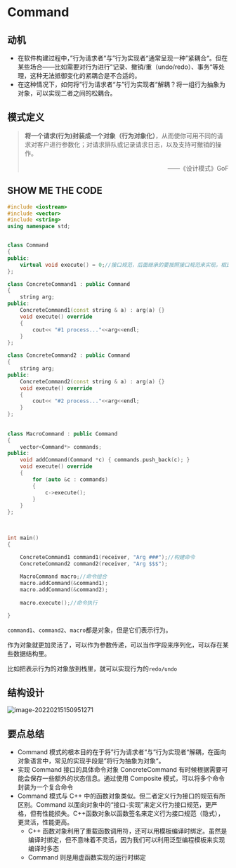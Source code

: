 # Command

## 动机

- 在软件构建过程中，”行为请求者“与”行为实现者“通常呈现一种”紧耦合“。但在某些场合——比如需要对行为进行”记录、撤销/重（undo/redo）、事务“等处理，这种无法抵御变化的紧耦合是不合适的。
- 在这种情况下，如何将”行为请求者“与”行为实现者“解耦？将一组行为抽象为对象，可以实现二者之间的松耦合。

## 模式定义

> **将一个请求(行为)封装成一个对象（行为对象化）**，从而使你可用不同的请求对客户进行参数化；对请求排队或记录请求日志，以及支持可撤销的操作。 
>
> <p align="right">——《设计模式》GoF</p>

## SHOW ME THE CODE

```cpp
#include <iostream>
#include <vector>
#include <string>
using namespace std;


class Command
{
public:
    virtual void execute() = 0;//接口规范，后面继承的要按照接口规范来实现，相比C++函数对象更严格
};

class ConcreteCommand1 : public Command
{
    string arg;
public:
    ConcreteCommand1(const string & a) : arg(a) {}
    void execute() override
    {
        cout<< "#1 process..."<<arg<<endl;
    }
};

class ConcreteCommand2 : public Command
{
    string arg;
public:
    ConcreteCommand2(const string & a) : arg(a) {}
    void execute() override
    {
        cout<< "#2 process..."<<arg<<endl;
    }
};
        
        
class MacroCommand : public Command
{
    vector<Command*> commands;
public:
    void addCommand(Command *c) { commands.push_back(c); }
    void execute() override
    {
        for (auto &c : commands)
        {
            c->execute();
        }
    }
};
        

        
int main()
{

    ConcreteCommand1 command1(receiver, "Arg ###");//构建命令
    ConcreteCommand2 command2(receiver, "Arg $$$");
    
    MacroCommand macro;//命令组合
    macro.addCommand(&command1);
    macro.addCommand(&command2);
    
    macro.execute();//命令执行

}
```

`command1`、`command2`、`macro`都是对象，但是它们表示行为。

作为对象就更加灵活了，可以作为参数传递，可以当作字段来序列化，可以存在某些数据结构里。

比如把表示行为的对象放到栈里，就可以实现行为的`redo/undo`

## 结构设计

![image-20220215150951271](https://s2.loli.net/2022/02/15/1Ynv6gBXbCFz3eK.png)



## 要点总结

- Command 模式的根本目的在于将”行为请求者“与”行为实现者“解耦，在面向对象语言中，常见的实现手段是”将行为抽象为对象“。
- 实现 Command 接口的具体命令对象 ConcreteCommand 有时候根据需要可能会保存一些额外的状态信息。通过使用 Composite 模式，可以将多个命令封装为一个复合命令
- Command 模式与 C++ 中的函数对象类似。但二者定义行为接口的规范有所区别。Command 以面向对象中的“接口-实现”来定义行为接口规范，更严格，但有性能损失。C++函数对象以函数签名来定义行为接口规范（隐式），更灵活，性能更高。
	- C++ 函数对象利用了重载函数调用符，还可以用模板编译时绑定。虽然是编译时绑定，但不意味着不灵活，因为我们可以利用泛型编程模板来实现编译时多态
	- Command 则是用虚函数实现的运行时绑定